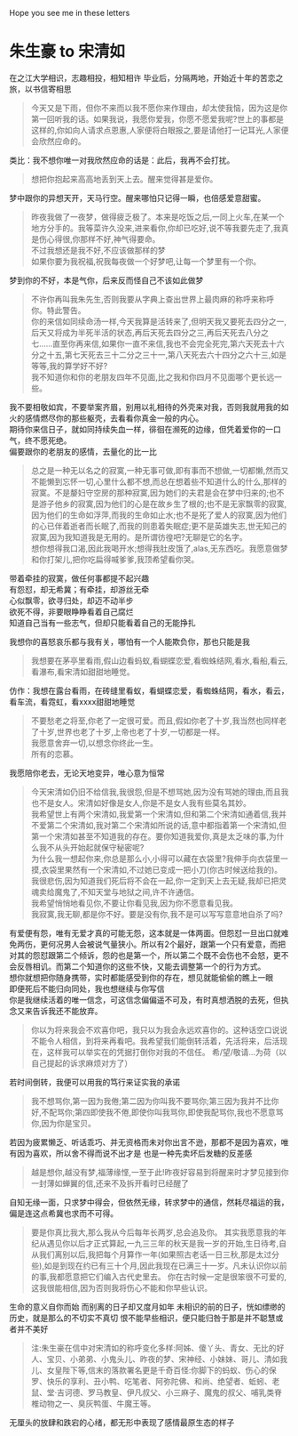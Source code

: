 Hope you see me in these letters

# 朱生豪 to 宋清如
在之江大学相识，志趣相投，相知相许
毕业后，分隔两地，开始近十年的苦恋之旅，以书信寄相思

> 今天又是下雨，但你不来而以我不愿你来作理由，却太使我恼，因为这是你第一回听我的话。如果我说，我愿你爱我，你愿不愿爱我呢?世上的事都是这样的,你如向人请求点恩惠,人家便将白眼报之,要是请他打一记耳光,人家便会欣然应命的。

类比：我不想你唯一对我欣然应命的话是：此后，我再不会打扰。

> 想把你抱起来高高地丢到天上去。醒来觉得甚是爱你。

梦中跟你的异想天开，天马行空。醒来哪怕只记得一瞬，也倍感爱意甜蜜。

> 昨夜我做了一夜梦，做得疲乏极了。本来是吃饭之后,一同上火车,在某一个地方分手的。我等菜许久没来,进来看你,你却已吃好,说不等我要先走了,我真是伤心得很,你那样不好,神气得要命。  
不过我想还是我不好,不应该做那样的梦  
如果你要为我祝福,祝我每夜做一个好梦吧,让每一个梦里有一个你。

梦到你的不好，本是气你，后来反而怪自己不该如此做梦

> 不许你再叫我朱先生,否则我要从字典上查出世界上最肉麻的称呼来称呼你。特此警告。  
你的来信如同续命汤一样,今天我算是活转来了,但明天我又要死去四分之一,后天又将成为半死半活的状态,再后天死去四分之三,再后天死去八分之七......直至你再来信,如果你一直不来信,我也不会完全死完,第六天死去十六分之十五,第七天死去三十二分之三十一,第八天死去六十四分之六十三,如是等等,我的算学好不好?  
我不知道你和你的老朋友四年不见面,比之我和你四月不见面哪个更长远一些。

我不要相敬如宾，不要举案齐眉，别用以礼相待的外壳来对我，否则我就用我的如火的感情燃尽你的那些躯壳，去看看你真金一般的内心。  
期待你来信日子，就如同持续失血一样，徘徊在濒死的边缘，但凭着爱你的一口气，终不愿死绝。  
偏要跟你的老朋友的感情，去量化的比一比

> 总之是一种无以名之的寂寞,一种无事可做,即有事而不想做,一切都懒,然而又不能懒到忘怀一切,心里什么都不想,而总在想着些不知道什么的什么,那样的寂寞。不是嫠妇守空房的那种寂寞,因为她们的夫君是会在梦中归来的;也不是游子他乡的寂寞,因为他们的心是在故乡生了根的;也不是无家飘零的寂寞,因为他们的生命如浮萍,而我的生命如止水;也不是死了爱人的寂寞,因为他们的心已伴着逝者而长眠了,而我的则患着失眠症;更不是英雄失志,世无知己的寂寞,因为我知道我是无用的。是所谓彷徨吧?无聊是它的名字。  
> 想你想得我口渴,因此我喝开水;想得我肚皮饿了,alas,无东西吃。我愿意做梦和你打架儿,把你吃扁得喊爹爹,我顶希望看你哭。

带着牵挂的寂寞，做任何事都提不起兴趣  
有怨怼，却无希冀；有牵挂，却游丝无牵  
心似飘零，欲寻归处，却迈不动半步  
欲死不得，非要眼睁睁看着自己腐烂  
知道自己当有一些志气，但却只能看着自己的无能挣扎

我想你的喜怒哀乐都与我有关，哪怕有一个人能欺负你，那也只能是我

> 我想要在茅亭里看雨,假山边看蚂蚁,看蝴蝶恋爱,看蜘蛛结网,看水,看船,看云,看瀑布,看宋清如甜甜地睡觉。

仿作：我想在露台看雨，在砖缝里看蚁，看蝴蝶恋爱，看蜘蛛结网，看水，看云，看车流，看霓虹，看xxxx甜甜地睡觉

> 不要愁老之将至,你老了一定很可爱。而且,假如你老了十岁,我当然也同样老了十岁,世界也老了十岁,上帝也老了十岁,一切都是一样。  
  我愿意舍弃一切,以想念你终此一生。  
  所有的恋慕。

我愿陪你老去，无论天地变异，唯心意为恒常

> 今天宋清如仍旧不给信我,我很怨,但是不想骂她,因为没有骂她的理由,而且我也不是女人。宋清如好像是女人,你是不是女人我有些莫名其妙。  
> 我希望世上有两个宋清如,我爱第一个宋清如,但和第二个宋清如通着信,我并不爱第二个宋清如,我对第二个宋清如所说的话,意中都指着第一个宋清如,但第一个宋清如甚至不知道我的存在。要你知道我爱你,真是太乏味的事,为什么我不从头开始起就保守秘密呢?  
> 为什么我一想起你来,你总是那么小,小得可以藏在衣袋里?我伸手向衣袋里一摸,衣袋里果然有一个宋清如,不过她已变成一把小刀(你古时候送给我的)。  
> 我很悲伤,因为知道我们死后将不会在一起,你一定到天上去无疑,我却已把灵魂卖给魔鬼了,不知天堂与地狱之间,许不许通信。  
> 我希望悄悄地看见你,不要让你看见我,因为你不愿意看见我。  
我寂寞,我无聊,都是你不好。要是没有你,我不是可以写写意意地自杀了吗?  

有爱便有怨，唯有无爱才真的可能无怨，这本就是一体两面。但怨怼一旦出口就难免两伤，更何况男人会被说气量狭小。所以有2个最好，跟第一个只有爱意，而把对其的怨怼跟第二个倾诉，怨的也是第一个，所以第二个既不会伤也不会怒，更不会反唇相讥。而第二个知道你的这些不快，又能去调整第一个的行为方式。  
想你就想把你随身携带，实时都能感受到你的存在，想见就能偷偷的瞧上一眼  
即便死后不能归向同处，我也想继续与你写信  
你是我继续活着的唯一信念，可这信念偏偏遥不可及，有时真想洒脱的去死，但执念又来告诉我还不能放弃。

> 你以为将来我会不欢喜你吧，我只以为我会永远欢喜你的。这种话空口说说不能令人相信，到将来再看吧。我希望我们能倒转活着，先活将来，后活现在，这样我可以举实在的凭据打倒你对我的不信任。
> 希/望/敬请...为荷（以自己提起的诉求麻烦对方了）

若时间倒转，我便可以用我的笃行来证实我的承诺

> 我不想骂你,第一因为我倦;第二因为你叫我不要骂你;第三因为我并不比你好,不配骂你;第四即使我不倦,即使你叫我骂你,即使我配骂你,我也不愿意骂你,因为你是宝贝。

若因为疲累懒乏、听话乖巧、并无资格而未对你出言不逊，那都不是因为喜欢，唯有因为喜欢，所以舍不得而说不出才是
也是一种先卖坏后发糖的反差感

> 越是想你,越没有梦,福薄缘悭,一至于此!昨夜好容易到将醒来时才梦见接到你一封薄如蝉翼的信,还来不及拆开看时已经醒了

自知无缘一面，只求梦中得会，但依然无缘，转求梦中的通信，然耗尽福运的我，偏是连这点希冀也求而不可得。

> 要是你真比我大,那么我从今后每年长两岁,总会追及你。
> 其实我愿意我的年纪从遇见你以后才正式算起,一九三三年的秋天是我一岁的开始,生日待考,自从我们离别以后,我把每个月算作一年(如果照古老话一日三秋,那是太过分些),如是到现在约已有三十个月,因此我现在已满三十一岁。凡未认识你以前的事,我都愿意把它们编入古代史里去。
> 你在古时候一定是很笨很不可爱的,这我很能相信,因为否则我将伤心不能和你早些认识。

生命的意义自你而始
而别离的日子却又度月如年
未相识的前的日子，恍如缥缈的历史，就是那么的不切实不真切
恨不能早些相识，便只能归咎于那是并不聪慧或者并不美好

> 注:朱生豪在信中对宋清如的称呼变化多样:阿姊、傻丫头、青女、无比的好人、宝贝、小弟弟、小鬼头儿、昨夜的梦、宋神经、小妹妹、哥儿、清如我儿、女皇陛下等,信末的落款署名更是千奇百怪:你脚下的蚂蚁、伤心的保罗、快乐的享利、丑小鸭、吃笔者、阿弥陀佛、和尚、绝望者、蚯蚓、老鼠、堂·吉诃德、罗马教皇、伊凡叔父、小三麻子、魔鬼的叔父、哺乳类脊椎动物之一、臭灰鸭蛋、牛魔王等。

无厘头的放肆和跌宕的心绪，都无形中表现了感情最原生态的样子
